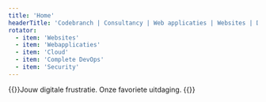 ```yaml
---
title: 'Home'
headerTitle: 'Codebranch | Consultancy | Web applicaties | Websites | DevOps'
rotator:
  - item: 'Websites'
  - item: 'Webapplicaties'
  - item: 'Cloud'
  - item: 'Complete DevOps'
  - item: 'Security'
---
```


{{<big-text size="50px">}}Jouw digitale frustratie. Onze favoriete uitdaging. {{</big-text>}}